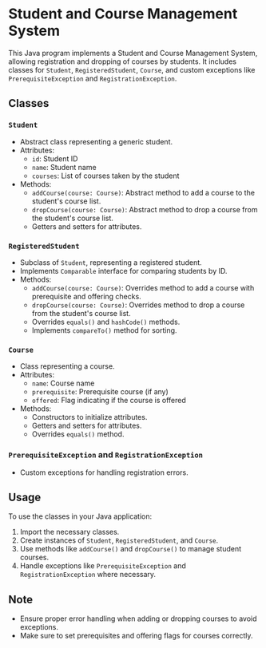 # Student and Course Management System

This Java program implements a Student and Course Management System, allowing registration and dropping of courses by students. It includes classes for `Student`, `RegisteredStudent`, `Course`, and custom exceptions like `PrerequisiteException` and `RegistrationException`.

## Classes

### `Student`

- Abstract class representing a generic student.
- Attributes:
  - `id`: Student ID
  - `name`: Student name
  - `courses`: List of courses taken by the student
- Methods:
  - `addCourse(course: Course)`: Abstract method to add a course to the student's course list.
  - `dropCourse(course: Course)`: Abstract method to drop a course from the student's course list.
  - Getters and setters for attributes.

### `RegisteredStudent`

- Subclass of `Student`, representing a registered student.
- Implements `Comparable` interface for comparing students by ID.
- Methods:
  - `addCourse(course: Course)`: Overrides method to add a course with prerequisite and offering checks.
  - `dropCourse(course: Course)`: Overrides method to drop a course from the student's course list.
  - Overrides `equals()` and `hashCode()` methods.
  - Implements `compareTo()` method for sorting.

### `Course`

- Class representing a course.
- Attributes:
  - `name`: Course name
  - `prerequisite`: Prerequisite course (if any)
  - `offered`: Flag indicating if the course is offered
- Methods:
  - Constructors to initialize attributes.
  - Getters and setters for attributes.
  - Overrides `equals()` method.

### `PrerequisiteException` and `RegistrationException`

- Custom exceptions for handling registration errors.

## Usage

To use the classes in your Java application:

1. Import the necessary classes.
2. Create instances of `Student`, `RegisteredStudent`, and `Course`.
3. Use methods like `addCourse()` and `dropCourse()` to manage student courses.
4. Handle exceptions like `PrerequisiteException` and `RegistrationException` where necessary.

## Note

- Ensure proper error handling when adding or dropping courses to avoid exceptions.
- Make sure to set prerequisites and offering flags for courses correctly.
